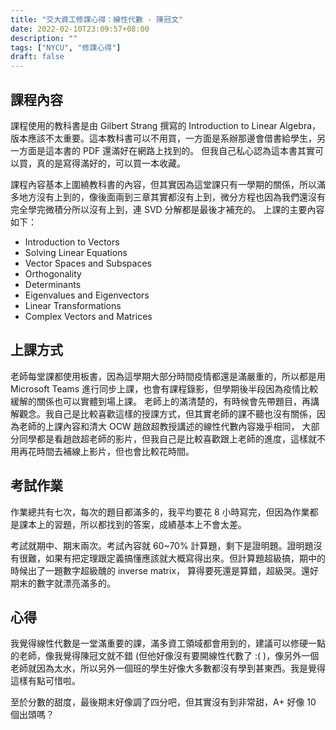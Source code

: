 ```yaml
---
title: "交大資工修課心得：線性代數 - 陳冠文"
date: 2022-02-10T23:09:57+08:00
description: ""
tags: ["NYCU", "修課心得"]
draft: false
---
```


## 課程內容

課程使用的教科書是由 Gilbert Strang 撰寫的 Introduction to Linear Algebra，版本應該不太重要。這本教科書可以不用買，一方面是系辦那邊會借書給學生，另一方面是這本書的 PDF 還滿好在網路上找到的。
但我自己私心認為這本書其實可以買，真的是寫得滿好的，可以買一本收藏。

課程內容基本上圍繞教科書的內容，但其實因為這堂課只有一學期的關係，所以滿多地方沒有上到的，像後面兩到三章其實都沒有上到，微分方程也因為我們還沒有完全學完微積分所以沒有上到，連 SVD 分解都是最後才補充的。
上課的主要內容如下：
- Introduction to Vectors	 	 	 	 	 	 
- Solving Linear Equations	 	 	 	 	 	 
- Vector Spaces and Subspaces	 	 	 	 	 	 
- Orthogonality	 	 	 	 	 	 
- Determinants	 	 	 	 	 	 
- Eigenvalues and Eigenvectors	 	 	 	 	 	 
- Linear Transformations	 	 	 	 	 	 
- Complex Vectors and Matrices


## 上課方式

老師每堂課都使用板書，因為這學期大部分時間疫情都還是滿嚴重的，所以都是用 Microsoft Teams 進行同步上課，也會有課程錄影，但學期後半段因為疫情比較緩解的關係也可以實體到場上課。
老師上的滿清楚的，有時候會先帶題目，再講解觀念。我自己是比較喜歡這樣的授課方式，但其實老師的課不聽也沒有關係，因為老師的上課內容和清大 OCW 趙啟超教授講述的線性代數內容幾乎相同，
大部分同學都是看趙啟超老師的影片，但我自己是比較喜歡跟上老師的進度，這樣就不用再花時間去補線上影片，但也會比較花時間。

## 考試作業
作業總共有七次，每次的題目都滿多的，我平均要花 8 小時寫完，但因為作業都是課本上的習題，所以都找到的答案，成績基本上不會太差。

考試就期中、期末兩次。考試內容就 60~70% 計算題，剩下是證明題。證明題沒有很難，如果有把定理跟定義搞懂應該就大概寫得出來。但計算題超級搞，期中的時候出了一題數字超級醜的 inverse matrix，
算得要死還是算錯，超級哭。還好期末的數字就漂亮滿多的。

## 心得

我覺得線性代數是一堂滿重要的課，滿多資工領域都會用到的，建議可以修硬一點的老師，像我覺得陳冠文就不錯 (但他好像沒有要開線性代數了 :( )，像另外一個老師就因為太水，所以另外一個班的學生好像大多數都沒有學到甚東西。我是覺得這樣有點可惜啦。

至於分數的甜度，最後期末好像調了四分吧，但其實沒有到非常甜，A+ 好像 10 個出頭嗎？
